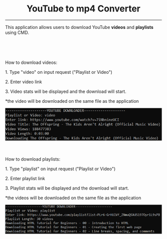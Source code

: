<h1 class='title' style="text-align: center;">YouTube to mp4 Converter</h1>
<hr>
<p>This application allows users to download YouTube <span class='underline' style="font-weight: bold;">videos</span> and <span class='underline' style="font-weight: bold;">playlists</span> using CMD.</p>
<br><br><br>
<p>How to download videos:</p>
<p>1. Type "video" on input request ("Playlist or Video")</p>
<p>2. Enter video link</p>
<p>
    3. Video stats will be displayed and the download will start.
<p>
<p>
    *the video will be downloaded on the same file as the application
</p>
<img src='ytdownloadervideoimage.png'>
<br><br><br>
<p>How to download playlists:</p>
<p>1. Type "playlist" on input request ("Playlist or Video")</p>
<p>2. Enter playlist link</p>
<p>
    3. Playlist stats will be displayed and the download will start.
<p>
<p>
    *the videos will be downloaded on the same file as the application
</p>
<img src='ytdownloaderplaylistimage.png'>
